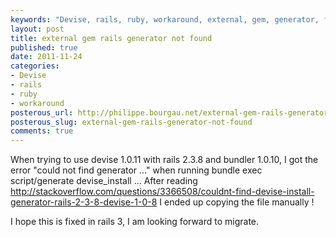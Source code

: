 ```yaml
---
keywords: "Devise, rails, ruby, workaround, external, gem, generator, found"
layout: post
title: external gem rails generator not found
published: true
date: 2011-11-24
categories:
- Devise
- rails
- ruby
- workaround
posterous_url: http://philippe.bourgau.net/external-gem-rails-generator-not-found
posterous_slug: external-gem-rails-generator-not-found
comments: true
---
```

When trying to use devise 1.0.11 with rails 2.3.8 and bundler 1.0.10, I got the error &quot;could not find generator ...&quot; when running bundle exec script/generate devise_install ... After reading <a href="http://stackoverflow.com/questions/3366508/couldnt-find-devise-install-generator-rails-2-3-8-devise-1-0-8" target="_blank">http://stackoverflow.com/questions/3366508/couldnt-find-devise-install-generator-rails-2-3-8-devise-1-0-8</a> I ended up copying the file manually !<p /> I hope this is fixed in rails 3, I am looking forward to migrate.
